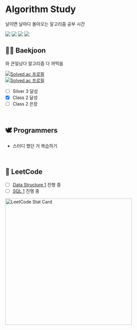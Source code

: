 # Algorithm Study 
날이면 날마다 돌아오는 알고리즘 공부 시간 

<img src="https://img.shields.io/badge/LeetCode-FFA116?style=flat-square&logo=leetcode&logoColor=white" /> <img src="https://img.shields.io/badge/Git-F05032?style=flat-square&logo=git&logoColor=white" />
<img src="https://img.shields.io/badge/Python-3776AB?style=flat-square&logo=python&logoColor=white"/>
<img src="https://img.shields.io/badge/sublimetext-FF9800?style=flat-square&logo=sublimetext&logoColor=white"/>

## 👩‍💻 Baekjoon
와 큰일났다 알고리즘 다 까먹음

[![Solved.ac 프로필](http://mazassumnida.wtf/api/v2/generate_badge?boj=unpieceof)](https://solved.ac/unpieceof)
<br />
[![Solved.ac 프로필](http://mazassumnida.wtf/api/mini/generate_badge?boj=unpieceof)](https://solved.ac/unpieceof)

- [ ] Silver 3 달성
- [X] Class 2 달성
- [ ] Class 2 은장

<br />

## 🕊 Programmers
- 스터디 했던 거 복습하기

<br />

## 🌟 LeetCode 
- [ ] [Data Structure 1](https://leetcode.com/study-plan/data-structure/?progress=81jvahh) 진행 중
- [ ] [SQL 1](https://leetcode.com/study-plan/sql/?progress=65bv6zr) 진행 중

<img alt="LeetCode Stat Card" src="https://apu5rh8gxk.execute-api.us-east-1.amazonaws.com/default/leetcode-stats?username=unpieceof" width="400"/>
